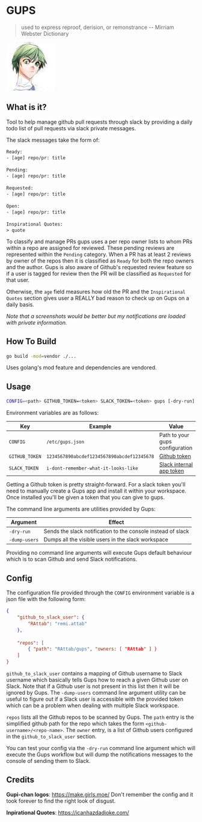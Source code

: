 # GUPS

> used to express reproof, derision, or remonstrance
-- Mirriam Webster Dictionary

![Gupi-chan](/gups.png)


## What is it?

Tool to help manage github pull requests through slack by providing a daily todo
list of pull requests via slack private messages.

The slack messages take the form of:

```text
Ready:
- [age] repo/pr: title

Pending:
- [age] repo/pr: title

Requested:
- [age] repo/pr: title

Open:
- [age] repo/pr: title

Inspirational Quotes:
> quote
```

To classify and manage PRs gups uses a per repo owner lists to whom PRs within a
repo are assigned for reviewed. These pending reviews are represented within the
`Pending` category. When a PR has at least 2 reviews by owner of the repos then
it is classified as `Ready` for both the repo owners and the author. Gups is
also aware of Github's requested review feature so if a user is tagged for
review then the PR will be classified as `Requested` for that user.

Otherwise, the `age` field measures how old the PR and the `Inspirational
Quotes` section gives user a REALLY bad reason to check up on Gups on a daily
basis.

*Note that a screenshots would be better but my notifications are loaded with
private information.*


## How To Build

```sh
go build -mod=vendor ./...
```

Uses golang's mod feature and dependencies are vendored.


## Usage

```sh
CONFIG=<path> GITHUB_TOKEN=<token> SLACK_TOKEN=<token> gups [-dry-run] [-dump-users] 
```

Environment variables are as follows:

| Key | Example | Value |
| - | - | - |
| `CONFIG` | `/etc/gups.json` | Path to your gups configuration |
| `GITHUB_TOKEN` | `1234567890abcdef1234567890abcdef12345678` | [Github token](https://github.blog/2013-05-16-personal-api-tokens/) |
| `SLACK_TOKEN` | `i-dont-remember-what-it-looks-like` | [Slack internal app token](https://slack.com/intl/en-ca/help/articles/215770388) |

Getting a Github token is pretty straight-forward. For a slack token you'll need
to manually create a Gups app and install it within your workspace. Once
installed you'll be given a token that you can give to gups.

The command line arguments are utilities provided by Gups:

| Argument | Effect |
| - | - |
| `-dry-run` | Sends the slack notification to the console instead of slack |
| `-dump-users` | Dumps all the visible users in the slack workspace |

Providing no command line arguments will execute Gups default behaviour which is
to scan Github and send Slack notifications.


## Config

The configuration file provided through the `CONFIG` environment variable is a
json file with the following form:

```json
{
	"github_to_slack_user": {
		"RAttab": "remi.attab"
	},
	
	"repos": [
		{ "path": "RAttab/gups", "owners: [ "RAttab" ] }
	]
}
```

`github_to_slack_user` contains a mapping of Github username to Slack username
which basically tells Gups how to reach a given Github user on Slack. Note that
if a Github user is not present in this list then it will be ignored by
Gups. The `-dump-users` command line argument utility can be useful to figure
out if a Slack user is accessible with the provided token which can be a problem when
dealing with multiple Slack workspace.

`repos` lists all the Github repos to be scanned by Gups. The `path` entry
is the simplified github path for the repo which takes the form
`<github-username>/<repo-name>`. The `owner` entry, is a list of Github users
configured in the `github_to_slack_user` section.

You can test your config via the `-dry-run` command line argument which will
execute the Gups workflow but will dump the notifications messages to the
console of sending them to Slack.


## Credits

**Gupi-chan logos**: https://make.girls.moe/
Don't remember the config and it took forever to find the right look of disgust.

**Inpirational Quotes**: https://icanhazdadjoke.com/

